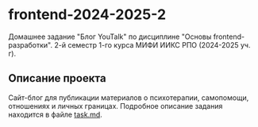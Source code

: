 # frontend-2024-2025-2
Домашнее задание "Блог YouTalk" по дисциплине "Основы frontend-разработки". 2-й семестр 1-го курса МИФИ ИИКС РПО (2024-2025 уч. г).

## Описание проекта

Сайт-блог для публикации материалов о психотерапии, самопомощи, отношениях и личных границах. Подробное описание задания находится в файле [task.md](task.md).
